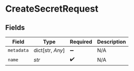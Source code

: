 # CreateSecretRequest


## Fields

| Field              | Type               | Required           | Description        |
| ------------------ | ------------------ | ------------------ | ------------------ |
| `metadata`         | dict[str, *Any*]   | :heavy_minus_sign: | N/A                |
| `name`             | *str*              | :heavy_check_mark: | N/A                |